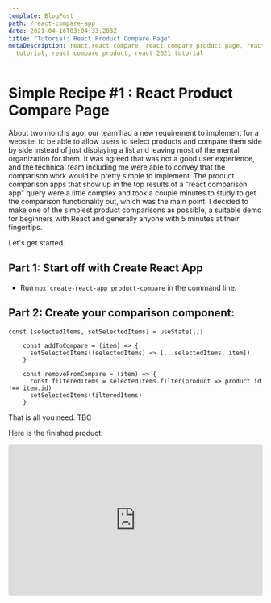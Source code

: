 ```yaml
---
template: BlogPost
path: /react-compare-app
date: 2021-04-16T03:04:33.203Z
title: "Tutorial: React Product Compare Page"
metaDescription: react,react compare, react compare product page, react
  tutorial, react compare product, react 2021 tutorial
---
```

# Simple Recipe #1 : React Product Compare Page

About two months ago, our team had a new requirement to implement for a website: to be able to allow users to select products and compare them side by side instead of just displaying a list and leaving most of the mental organization for them. It was agreed that was not a good user experience, and the technical team including me were able to convey that the comparison work would be pretty simple to implement. The product comparison apps that show up in the top results of a "react comparison app" query were a little complex and took a couple minutes to study to get the comparison functionality out, which was the main point.
I decided to make one of the simplest product comparisons as possible, a suitable demo for beginners with React and generally anyone with 5 minutes at their fingertips.

Let's get started.

## Part 1: Start off with Create React App
- Run `npx create-react-app product-compare` in the command line.

## Part 2: Create your comparison component:

```react
const [selectedItems, setSelectedItems] = useState([])

    const addToCompare = (item) => {
      setSelectedItems((selectedItems) => [...selectedItems, item])
    }

    const removeFromCompare = (item) => {
      const filteredItems = selectedItems.filter(product => product.id !== item.id)
      setSelectedItems(filteredItems)
    }

```

That is all you need. TBC


Here is the finished product:

<iframe
     src="https://codesandbox.io/embed/product-compare-demo-its11?fontsize=14&hidenavigation=1&theme=dark"
     style="width:100%; height:300px; border:0; border-radius: 4px; overflow:hidden;"
     title="redux-tk-clock"
     allow="accelerometer; ambient-light-sensor; camera; encrypted-media; geolocation; gyroscope; hid; microphone; midi; payment; usb; vr; xr-spatial-tracking"
     sandbox="allow-forms allow-modals allow-popups allow-presentation allow-same-origin allow-scripts"
></iframe>

